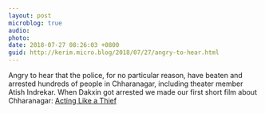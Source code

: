 ```yaml
---
layout: post
microblog: true
audio: 
photo: 
date: 2018-07-27 08:26:03 +0800
guid: http://kerim.micro.blog/2018/07/27/angry-to-hear.html
---
```

Angry to hear that the police, for no particular reason, have beaten and arrested hundreds of people in Chharanagar, including theater member Atish Indrekar. When Dakxin got arrested we made our first short film about Chharanagar: [Acting Like a Thief](https://www.youtube.com/watch?v=vpbL1UfxnzI)
